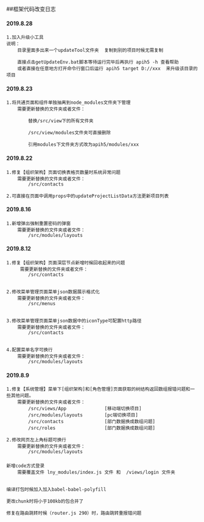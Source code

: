 ##框架代码改变日志


#### 2019.8.28

    1.加入升级小工具
    说明：
        目录里面多出来一个updateTool文件夹  复制到别的项目时候无需复制

        直接点击getUpdateEnv.bat脚本等待运行完毕后再执行 apih5 -h 查看帮助
        或者直接在任意地方打开命令行窗口后运行 apih5 target D://xxx  来升级该目录的项目


#### 2019.8.23
 
    1.将共通页面和组件单独抽离到node_modules文件夹下管理 
        需要更新替换的文件夹或者文件：

            替换/src/view下的所有文件夹

            /src/view/modules文件夹可直接删除  

            引用modules下文件夹方式改为apih5/modules/xxx




#### 2019.8.22
 
    1.修复【组织架构】页面切换表格页数量时系统异常问题
        需要更新替换的文件夹或者文件：
            /src/contacts  

    2.可直接在页面中调用props中的updateProjectListData方法更新项目列表

    

#### 2019.8.16

    1.新增弹出强制重置密码的弹窗
        需要更新替换的文件夹或者文件：
            /src/modules/layouts   
            

#### 2019.8.12

    1.修复【组织架构】页面深层节点新增时候回收起来的问题
         需要更新替换的文件夹或者文件： 
            /src/contacts  
                         

    2.修改菜单管理页面菜单json数据展示格式化
        需要更新替换的文件夹或者文件：   
            /src/menus  

            
    3.修改菜单管理页面菜单json数据中的iconType可配置http路径
        需要更新替换的文件夹或者文件：
            /src/contacts  

            
    4.配置菜单名字可换行
        需要更新替换的文件夹或者文件：
            /src/modules/layouts        
                           
                           



#### 2019.8.9

    1.修复【系统管理】菜单下[组织架构]和[角色管理]页面获取的树结构返回数组报错问题和一些其他问题。
        需要更新替换的文件夹或者文件：
            /src/views/App              [移动端切换项目]
            /src/modules/layouts        [pc端切换项目]
            /src/contacts               [部门数据换成数组问题]
            /src/roles                  [部门数据换成数组问题]

    2.修改网页左上角标题可换行
        需要更新替换的文件夹或者文件：
            /src/modules/layouts


####

    新增code方式登录
        需要覆盖文件 lny_modules/index.js 文件 和  /views/login 文件夹


    编译打包时候加入加入babel-babel-polyfill

    更改chunk时将小于100kb的包合并了

    修复在路由跳转时候（router.js 290）时，路由跳转重报错问题
